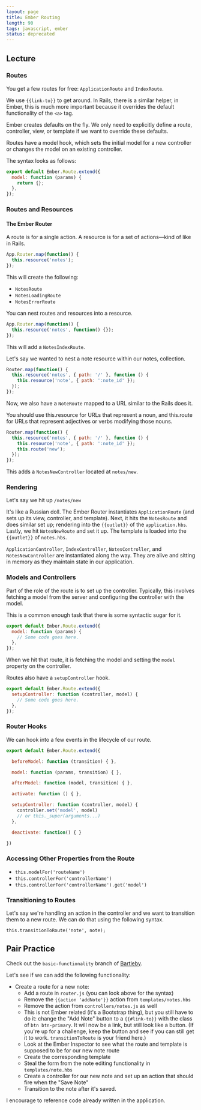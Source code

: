 ```yaml
---
layout: page
title: Ember Routing
length: 90
tags: javascript, ember
status: deprecated
---
```


## Lecture

### Routes

You get a few routes for free: `ApplicationRoute` and `IndexRoute`.

We use `{{link-to}}` to get around. In Rails, there is a similar helper, in Ember, this is much more important because it overrides the default functionality of the `<a>` tag.

Ember creates defaults on the fly. We only need to explicitly define a route, controller, view, or template if we want to override these defaults.

Routes have a model hook, which sets the initial model for a new controller or changes the model on an existing controller.

The syntax looks as follows:

```js
export default Ember.Route.extend({
  model: function (params) {
    return {};
  },
});
```

### Routes and Resources

#### The Ember Router

A route is for a single action. A resource is for a set of actions—kind of like in Rails.

```js
App.Router.map(function() {
  this.resource('notes');
});
```

This will create the following:

* `NotesRoute`
* `NotesLoadingRoute`
* `NotesErrorRoute`

You can nest routes and resources into a resource.

```js
App.Router.map(function() {
  this.resource('notes', function() {});
});
```

This will add a `NotesIndexRoute`.

Let's say we wanted to nest a note resource within our notes, collection.

```js
Router.map(function() {
  this.resource('notes', { path: '/' }, function () {
    this.resource('note', { path: ':note_id' });
  });
});
```

Now, we also have a `NoteRoute` mapped to a URL similar to the Rails does it.

You should use this.resource for URLs that represent a noun, and this.route for URLs that represent adjectives or verbs modifying those nouns.

```js
Router.map(function() {
  this.resource('notes', { path: '/' }, function () {
    this.resource('note', { path: ':note_id' });
    this.route('new');
  });
});
```

This adds a `NotesNewController` located at `notes/new`.

### Rendering

Let's say we hit up `/notes/new`

It's like a Russian doll. The Ember Router instantiates `ApplicationRoute` (and sets up its view, controller, and template). Next, it hits the `NotesRoute` and does similar set up; rendering into the `{{outlet}}` of the `application.hbs`. Lastly, we hit `NotesNewRoute` and set it up. The template is loaded into the `{{outlet}}` of `notes.hbs`.

`ApplicationController`, `IndexController`, `NotesController`, and `NotesNewController` are instantiated along the way. They are alive and sitting in memory as they maintain state in our application.

### Models and Controllers

Part of the role of the route is to set up the controller. Typically, this involves fetching a model from the server and configuring the controller with the model.

This is a common enough task that there is some syntactic sugar for it.

```js
export default Ember.Route.extend({
  model: function (params) {
    // Some code goes here.
  },
});
```

When we hit that route, it is fetching the model and setting the `model` property on the controller.

Routes also have a `setupController` hook.

```js
export default Ember.Route.extend({
  setupController: function (controller, model) {
    // Some code goes here.
  },
});
```

### Router Hooks

We can hook into a few events in the lifecycle of our route.

```js
export default Ember.Route.extend({

  beforeModel: function (transition) { },

  model: function (params, transition) { },

  afterModel: function (model, transition) { },

  activate: function () { },

  setupController: function (controller, model) {
    controller.set('model', model)
    // or this._super(arguments...)
  },

  deactivate: function() { }

})
```

### Accessing Other Properties from the Route

* `this.modelFor('routeName')`
* `this.controllerFor('controllerName')`
* `this.controllerFor('controllerName').get('model')`

### Transitioning to Routes

Let's say we're handling an action in the controller and we want to transition them to a new route. We can do that using the following syntax.

`this.transitionToRoute('note', note);`

## Pair Practice

Check out the `basic-functionality` branch of [Bartleby](https://github.com/turingschool-examples/bartleby/tree/basic-functionality).

Let's see if we can add the following functionality:

* Create a route for a new note:
  * Add a route in `router.js` (you can look above for the syntax)
  * Remove the `{{action 'addNote'}}` action from `templates/notes.hbs`
  * Remove the action from `controllers/notes.js` as well
  * This is not Ember related (it's a Bootstrap thing), but you still have to do it: change the "Add Note" button to a `{{#link-to}}` with the class of `btn btn-primary`. It will now be a link, but still look like a button. (If you're up for a challenge, keep the button and see if you can still get it to work. `transitionToRoute` is your friend here.)
  * Look at the Ember Inspector to see what the route and template is supposed to be for our new note route
  * Create the corresponding template
  * Steal the form from the note editing functionality in `templates/note.hbs`
  * Create a controller for our new note and set up an action that should fire when the "Save Note"
  * Transition to the note after it's saved.

I encourage to reference code already written in the application.
